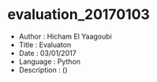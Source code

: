 # evaluation_20170103

- Author : Hicham El Yaagoubi
- Title : Evaluaton
- Date : 03/01/2017
- Language : Python
- Description : ()